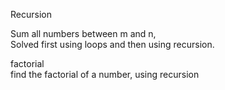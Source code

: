 Recursion

Sum all numbers between m and n,  
Solved first using loops and then using recursion.

factorial  
find the factorial of a number, using recursion
